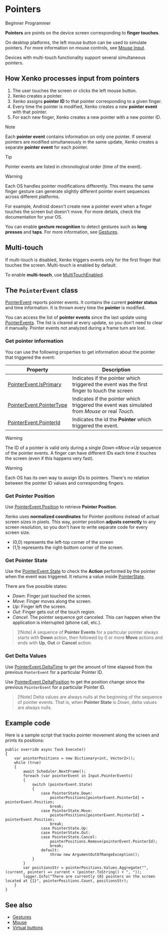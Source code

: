 # Pointers

<span class="label label-doc-level">Beginner</span>
<span class="label label-doc-audience">Programmer</span>

**Pointers** are points on the device screen corresponding to **finger touches**.

On desktop platforms, the left mouse button can be used to simulate pointers. For more information on mouse controls, see [Mouse Input](mouse.md).

Devices with multi-touch functionality support several simultaneous pointers.

## How Xenko processes input from pointers

1. The user touches the screen or clicks the left mouse button.
2. Xenko creates a pointer.
3. Xenko assigns **pointer ID** to that pointer corresponding to a given finger.
4. Every time the pointer is modified, Xenko creates a new **pointer event** with that pointer.
5. For each new finger, Xenko creates a new pointer with a new pointer ID.

> [!Note] 
> Each **pointer event** contains information on only one pointer. If several pointers are modified simultaneously in the same update, Xenko creates a separate **pointer event** for each pointer.

> [!Tip] 
> Pointer events are listed in chronological order (time of the event).

> [!Warning]
> Each OS handles pointer modifications differently. This means the same finger gesture can generate slightly different pointer event sequences across different platforms.
>
> For example, Android doesn't create new a pointer event when a finger touches the screen but doesn't move.
> For more details, check the documentation for your OS.

You can enable **gesture recognition** to detect gestures such as **long presses** and **taps**. For more information, see [Gestures](gestures.md).

## Multi-touch
If multi-touch is disabled, Xenko triggers events only for the first finger that touches the screen. Multi-touch is enabled by default.

To enable **multi-touch**, use [MultiTouchEnabled](xref="SiliconStudio.Xenko.Input.InputManager.MultiTouchEnabled").

## The `PointerEvent` class

[PointerEvent](xref="SiliconStudio.Xenko.Input.PointerEvent") reports pointer events. It contains the current **pointer status** and time information. It is thrown every time the **pointer** is modified.

You can access the list of **pointer events** since the last update using 
[PointerEvents](xref="SiliconStudio.Xenko.Input.InputManager.PointerEvents"). The list is cleared at every update, so you don't need to clear it manually. Pointer events not analyzed during a frame turn are lost.

### Get pointer information

You can use the following properties to get information about the pointer that triggered the event:

|Property|Description|
|--------|-----------|
|[PointerEvent.IsPrimary](xref="SiliconStudio.Xenko.Input.PointerEvent.IsPrimary")| Indicates if the pointer which triggered the event was the first finger to touch the screen |
|[PointerEvent.PointerType](xref="SiliconStudio.Xenko.Input.PointerEvent.PointerType") | Indicates if the pointer which triggered the event was simulated from _Mouse_ or real _Touch_. |
|[PointerEvent.PointerId](xref="SiliconStudio.Xenko.Input.PointerEvent.PointerId") | Indicates the id the **Pointer** which triggered the event. |

> [!Warning]
> The ID of a pointer is valid only during a single _Down->Move->Up_ sequence of the pointer events.
> A finger can have different IDs each time it touches the screen (even if this happens very fast).

> [!Warning]
> Each OS has its own way to assign IDs to pointers.
> There's no relation between the pointer ID values and corresponding fingers.

### Get Pointer Position

Use [PointerEvent.Position](xref="SiliconStudio.Xenko.Input.PointerEvent.Position") to retrieve **Pointer Position**.

Xenko uses **normalized coordinates** for Pointer positions instead of actual screen sizes in pixels.
This way, pointer position **adjusts correctly** to any screen resolution, so you don't have to write separate code for every screen size.

* (0,0) represents the left-top corner of the screen
* (1,1) represents the right-bottom corner of the screen.

### Get Pointer State

Use the [PointerEvent.State](xref="SiliconStudio.Xenko.Input.PointerEvent.State") to check the **Action** performed by the pointer
when the event was triggered. It returns a value inside [PointerState](xref="SiliconStudio.Xenko.Input.PointerState"). 

There are five possible states:

* _Down_: Finger just touched the screen.
* _Move_: Finger moves along the screen.
* _Up_: Finger left the screen.
* _Out_: Finger gets out of the touch region.
* _Cancel_: The pointer sequence got canceled. This can happen when the application is interrupted (phone call, etc.).

> [!Note] A sequence of **Pointer Events** for a particular pointer
> always starts with **Down** action, then followed by 0 or more **Move** actions
> and ends with **Up**, **Out** or **Cancel** action.

### Get Delta Values

Use [PointerEvent.DeltaTime](xref="SiliconStudio.Xenko.Input.PointerEvent.DeltaTime") to get the amount of time elapsed from the previous `PonterEvent` for a particular Pointer ID.

Use [PointerEvent.DeltaPosition](xref="SiliconStudio.Xenko.Input.PointerEvent.DeltaPosition") to get the position change since the previous `PointerEvent` for a particular Pointer ID.

> [!Note] Delta values are always nulls at the beginning of the sequence of pointer events.
> That is, when **Pointer State** is _Down_, delta values are always nulls.

## Example code

Here is a sample script that tracks pointer movement along the screen and prints its positions:

```
public override async Task Execute()
{
	var pointerPositions = new Dictionary<int, Vector2>(); 
	while (true)
	{
		await Scheduler.NextFrame();
		foreach (var pointerEvent in Input.PointerEvents)
		{
			switch (pointerEvent.State)
			{
				case PointerState.Down:
					pointerPositions[pointerEvent.PointerId] = pointerEvent.Position;
					break;
				case PointerState.Move:
					pointerPositions[pointerEvent.PointerId] = pointerEvent.Position;
					break;
				case PointerState.Up:
				case PointerState.Out:
				case PointerState.Cancel:
					pointerPositions.Remove(pointerEvent.PointerId);
					break;
				default:
					throw new ArgumentOutOfRangeException();
			}
		}
		var positionsStr = pointerPositions.Values.Aggregate("", (current, pointer) => current + (pointer.ToString() + ", "));
		logger.Info("There are currently {0} pointers on the screen located at {1}", pointerPositions.Count, positionsStr);
	}
}
```

## See also
* [Gestures](gestures.md)
* [Mouse](mouse.md)
* [Virtual buttons](virtual-buttons.md)
